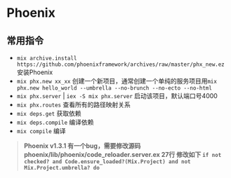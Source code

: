 # Phoenix

## 常用指令
- `mix archive.install https://github.com/phoenixframework/archives/raw/master/phx_new.ez` 安装Phoenix
- `mix phx.new xx_xx` 创建一个新项目，通常创建一个单纯的服务项目用`mix phx.new hello_world --umbrella --no-brunch --no-ecto --no-html`
- `mix phx.server` | `iex -S mix phx.server` 启动该项目，默认端口号4000
- `mix phx.routes` 查看所有的路径映射关系
- `mix deps.get` 获取依赖
- `mix deps.compile` 编译依赖
- `mix compile` 编译

> **Phoenix v1.3.1 有一个bug，需要修改源码 phoenix/lib/phoenix/code_reloader.server.ex 27行 修改如下 `if not checked? and Code.ensure_loaded?(Mix.Project) and not Mix.Project.umbrella? do`**